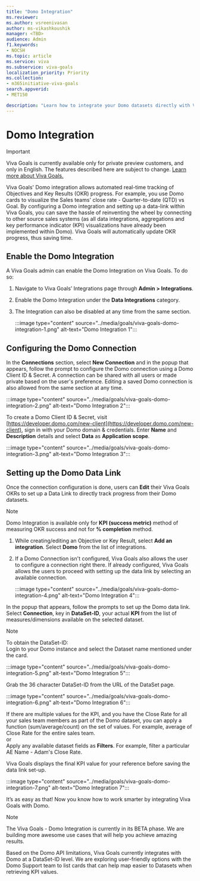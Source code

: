 ```yaml
---
title: "Domo Integration"
ms.reviewer: 
ms.author: vsreenivasan
author: ms-vikashkoushik
manager: <TBD>
audience: Admin
f1.keywords:
- NOCSH
ms.topic: article
ms.service: viva
ms.subservice: viva-goals
localization_priority: Priority
ms.collection:  
- m365initiative-viva-goals
search.appverid:
- MET150

description: "Learn how to integrate your Domo datasets directly with Viva Goals to automate OKR success measurement."
---
```


# Domo Integration

> [!IMPORTANT]
> Viva Goals is currently available only for private preview customers, and only in English. The features described here are subject to change. [Learn more about Viva Goals.](https://go.microsoft.com/fwlink/?linkid=2189933)

Viva Goals' Domo integration allows automated real-time tracking of Objectives and Key Results (OKR) progress. For example, you use Domo cards to visualize the Sales teams' close rate - Quarter-to-date (QTD) vs Goal. By configuring a Domo integration and setting up a data-link within Viva Goals, you can save the hassle of reinventing the wheel by connecting to other source sales systems (as all data integrations, aggregations and key performance indicator (KPI) visualizations have already been implemented within Domo). Viva Goals will automatically update OKR progress, thus saving time.

## Enable the Domo Integration

A Viva Goals admin can enable the Domo Integration on Viva Goals. To do so:

1. Navigate to Viva Goals’ Integrations page through **Admin > Integrations**.

2. Enable the Domo Integration under the **Data Integrations** category.

3. The Integration can also be disabled at any time from the same section.

    :::image type="content" source="../media/goals/viva-goals-domo-integration-1.png" alt-text="Domo Integration 1":::

## Configuring the Domo Connection

In the **Connections** section, select **New Connection** and in the popup that appears, follow the prompt to configure the Domo connection using a Domo Client ID & Secret. A connection can be shared with all users or made private based on the user's preference. Editing a saved Domo connection is also allowed from the same section at any time.

:::image type="content" source="../media/goals/viva-goals-domo-integration-2.png" alt-text="Domo Integration 2":::

To create a Domo Client ID & Secret, visit [https://developer.domo.com/new-client](https://developer.domo.com/new-client), sign in with your Domo domain & credentials. Enter **Name** and **Description** details and select **Data** as **Application scope**.

:::image type="content" source="../media/goals/viva-goals-domo-integration-3.png" alt-text="Domo Integration 3":::

## Setting up the Domo Data Link

Once the connection configuration is done, users can **Edit** their Viva Goals OKRs to set up a Data Link to directly track progress from their Domo datasets.  

> [!NOTE]
> Domo Integration is available only for **KPI (success metric)** method of measuring OKR success and not for **% completion** method.

1. While creating/editing an Objective or Key Result, select **Add an integration**. Select **Domo** from the list of integrations.

2. If a Domo Connection isn't configured, Viva Goals also allows the user to configure a connection right there. If already configured, Viva Goals allows the users to proceed with setting up the data link by selecting an available connection.

    :::image type="content" source="../media/goals/viva-goals-domo-integration-4.png" alt-text="Domo Integration 4":::

In the popup that appears, follow the prompts to set up the Domo data link.  
Select **Connection**, key in **DataSet-ID**, your actual **KPI** from the list of measures/dimensions available on the selected dataset.

> [!NOTE]
> To obtain the DataSet-ID:</br>
> Login to your Domo instance and select the Dataset name mentioned under the card.

:::image type="content" source="../media/goals/viva-goals-domo-integration-5.png" alt-text="Domo Integration 5":::

Grab the 36 character DataSet-ID from the URL of the DataSet page.

:::image type="content" source="../media/goals/viva-goals-domo-integration-6.png" alt-text="Domo Integration 6":::

If there are multiple values for the KPI, and you have the Close Rate for all your sales team members as part of the Domo dataset, you can apply a function (sum/average/count) on the set of values. For example, average of Close Rate for the entire sales team.</br>
or</br>
Apply any available dataset fields as **Filters**. For example, filter a particular AE Name - Adam's Close Rate.

Viva Goals displays the final KPI value for your reference before saving the data link set-up.

:::image type="content" source="../media/goals/viva-goals-domo-integration-7.png" alt-text="Domo Integration 7":::

It’s as easy as that! Now you know how to work smarter by integrating Viva Goals with Domo.

> [!NOTE]
> The Viva Goals - Domo Integration is currently in its BETA phase. We are building more awesome use cases that will help you achieve amazing results.
>
> Based on the Domo API limitations, Viva Goals currently integrates with Domo at a DataSet-ID level. We are exploring user-friendly options with the Domo Support team to list cards that can help map easier to Datasets when retrieving KPI values.
  
